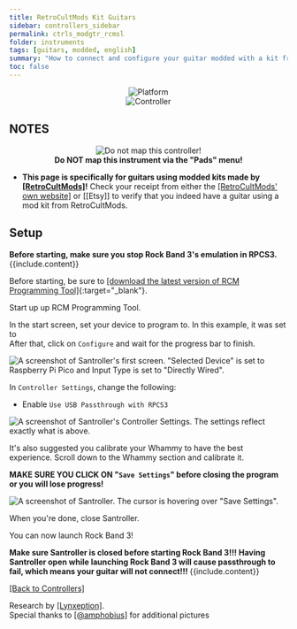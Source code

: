 ```yaml
---
title: RetroCultMods Kit Guitars
sidebar: controllers_sidebar
permalink: ctrls_modgtr_rcmsl
folder: instruments
tags: [guitars, modded, english]
summary: "How to connect and configure your guitar modded with a kit from RCM on RPCS3."
toc: false
---
```


<div align="center"> <img src="https://rb3pc.milohax.org/images/instruments/plat/rcm.png" alt="Platform" title="Platform"></div>

<div align="center"> <img src="https://rb3pc.milohax.org/images/instruments/cont/rcmgtrs.png" alt="Controller" title="Controller"></div>

## NOTES
<div align="center"> <img src="https://rb3pc.milohax.org/images/instruments/maps/rpcs3nomap.png" alt="Do not map this controller!" title="Do not map!"></div>
<div align="center"> <b>Do NOT map this instrument via the "Pads" menu!</b></div>

* **This page is specifically for guitars using modded kits made by [[RetroCultMods]](https://shop.retrocultmods.com/)!** Check your receipt from either the [[RetroCultMods' own website]](https://www.etsy.com/shop/RetroCultMods) or [[Etsy]] to verify that you indeed have a guitar using a mod kit from RetroCultMods.

## Setup

<div markdown="span" class="alert alert-info" role="alert"><i class="fa fa-info-circle"></i> <b>Before starting, make sure you stop Rock Band 3's emulation in RPCS3.</b> {{include.content}}</div>

Before starting, be sure to [[download the latest version of RCM Programming Tool]](https://retrocultmods.com/programming-tool/){:target="_blank"}.

Start up up RCM Programming Tool.

In the start screen, set your device to program to. In this example, it was set to  
After that, click on `Configure` and wait for the progress bar to finish.

![A screenshot of Santroller's first screen. "Selected Device" is set to Raspberry Pi Pico and Input Type is set to "Directly Wired".](https://rb3pc.milohax.org/images/instruments/xtra/san/initsan.png "Santroller: Initialize")

In `Controller Settings`, change the following:
* Enable `Use USB Passthrough with RPCS3`

![A screenshot of Santroller's Controller Settings. The settings reflect exactly what is above.](https://rb3pc.milohax.org/images/instruments/xtra/san/consetsan.png "Santroller: Controller Settings")

It's also suggested you calibrate your Whammy to have the best experience. Scroll down to the Whammy section and calibrate it.

**MAKE SURE YOU CLICK ON "`Save Settings`" before closing the program or you will lose progress!**

![A screenshot of Santroller. The cursor is hovering over "Save Settings".](https://rb3pc.milohax.org/images/instruments/xtra/san/savesan.png "Santroller")

When you're done, close Santroller.

You can now launch Rock Band 3!

<div markdown="span" class="alert alert-danger" role="alert"><i class="fa fa-exclamation-circle"></i> <b>Make sure Santroller is closed before starting Rock Band 3!!! Having Santroller open while launching Rock Band 3 will cause passthrough to fail, which means your guitar will not connect!!! </b> {{include.content}}</div>

[[Back to Controllers]](https://rb3pc.milohax.org/ctrls#instrument-list)

Research by [[Lynxeption]](https://www.youtube.com/@Lynxeption).  
Special thanks to [[@amphobius]](https://twitter.com/amphobius) for additional pictures